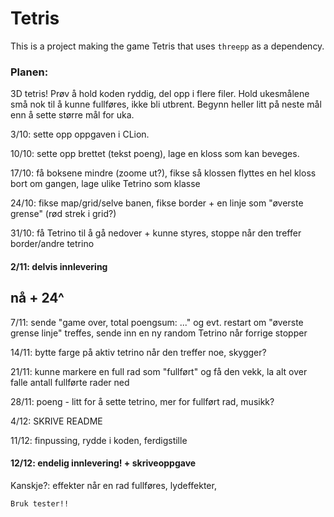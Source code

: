 # Tetris

This is a project making the game Tetris that uses `threepp` as a dependency.

### Planen:
3D tetris! Prøv å hold koden ryddig, del opp i flere filer. Hold 
ukesmålene små nok til å kunne fullføres, ikke bli utbrent. 
Begynn heller litt på neste mål enn å sette større mål for uka.

3/10: sette opp oppgaven i CLion.

10/10: sette opp brettet (tekst poeng), lage en kloss som kan beveges.

17/10: få boksene mindre (zoome ut?), fikse så klossen flyttes en 
hel kloss bort om gangen, lage ulike Tetrino som klasse

24/10: fikse map/grid/selve banen, fikse border + en linje som 
"øverste grense" (rød strek i grid?)

31/10: få Tetrino til å gå nedover + kunne styres, stoppe når den
treffer border/andre tetrino

#### 2/11: delvis innlevering

## nå + 24^

7/11: sende "game over, total poengsum: ..." og evt. restart om 
"øverste grense linje" treffes, sende inn en ny random Tetrino når
forrige stopper

14/11: bytte farge på aktiv tetrino når den treffer noe, skygger?

21/11: kunne markere en full rad som "fullført" og få den vekk,
la alt over falle antall fullførte rader ned

28/11: poeng - litt for å sette tetrino, mer for fullført rad, musikk?

4/12: SKRIVE README

11/12: finpussing, rydde i koden, ferdigstille

#### 12/12: endelig innlevering! + skriveoppgave

Kanskje?: effekter når en rad fullføres, lydeffekter,


```shell
Bruk tester!!
```
